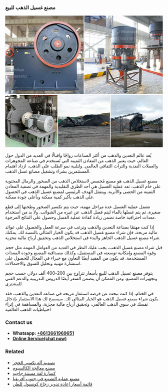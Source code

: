 <h3>مصنع غسيل الذهب للبيع</h3><img src='1701853619.jpg' alt=''><p>يُعد عالم التعدين والذهب من أكثر الصناعات رواجًا واقبالًا في العديد من الدول حول العالم، حيث يعتبر الذهب من المعادن الثمينة التي تُستخدم في صناعة المجوهرات والعملات النقدية والتراث الثقافي العالمي. ولتلبية نمو الطلب على الذهب، ازداد اهتمام المستثمرين بشراء وتشغيل مصانع غسل الذهب.</p><p>مصنع غسيل الذهب هو مصنع مُخصص لاستخلاص الذهب من الصخور والرمال المحتوية على خام الذهب. تعد عملية الغسيل هي أحد الطرق التقليدية والمهمة في تصفية المعادن الثمينة من الحصى والأتربة. ويتمثل الهدف الرئيسي لمصنع غسيل الذهب في الحصول على الذهب بأكبر كمية ممكنة وبأعلى جودة ممكنة.</p><p>تشمل عملية الغسيل عدة مراحل مهمة، حيث يتم تكسير الصخور وطحنها إلى قطع صغيرة، ثم يتم غسلها بالماء ليتم فصل الذهب عن غيره من الشوائب. ولا بد من استخدام معدات احترافية خاصة تضمن زيادة كفاءة عملية الغسل وحصول على النتائج المرجوة.</p><p>إذا كنت مهتمًا بصناعة التعدين والذهب وترغب في سرعة العمل والحصول على عوائد مالية مربحة، فإن شراء مصنع غسيل الذهب قد يكون الخيار المثالي بالنسبة لك. يمكنك شراء مصنع غسيل الذهب الجاهز والبدء في استخلاص الذهب وتحقيق أرباح مالية مجزية.</p><p>قبل شراء مصنع غسيل الذهب، يجب عليك النظر في العديد من العوامل المهمة مثل حجم وقوة المصنع وإمكانية توسعته في المستقبل، وكذلك مصداقية المصنع وجودة المعدات المستخدمة. قد يكون من المفيد أيضًا التعاون مع خبراء في المجال للحصول على استشارة مهنية وتحليل للسوق والاحتمالات.</p><p>يتوفر مصنع غسيل الذهب للبيع بأسعار تتراوح بين 200-400 ألف دولار، حسب حجم وتجهيزات المصنع. ومن الممكن أن يتضمن السعر أيضًا الدروس التدريبية والدعم الفني للمشتري.</p><p>في الختام، إذا كنت تبحث عن فرصة استثمار مربحة في صناعة التعدين والذهب، فقد يكون شراء مصنع غسيل الذهب هو الخيار المثالي لك. سيسمح لك هذا الاستثمار بإدخال نفسك في سوق الذهب العالمي، وتحقيق أرباح مالية مجزية، والمساهمة في إثراء احتياطيات الذهب العالمية</p><h3>Contact us</h3><ul><li><strong>Whatsapp:&nbsp;<a href="https://wa.me/8613661969651">+8613661969651</a></strong></li><li><a href="https://swt.shibang-china.com/?git&amp;zhl&amp;مصنع غسيل الذهب للبيع"><strong>Online Service(chat now)</strong></a></li></ul><h3>Related</h3><ul><li><a href='تصميم آلة تكسير الحجر.md'>تصميم آلة تكسير الحجر</a></li><li><a href='مصنع معالجة الكالسيوم.md'>مصنع معالجة الكالسيوم</a></li><li><a href='كسارة لفة مسننة جاجيد.md'>كسارة لفة مسننة جاجيد</a></li><li><a href='مصنع عملية التصنيع في جنوب أفريقيا.md'>مصنع عملية التصنيع في جنوب أفريقيا</a></li><li><a href='قائمة أسعار إعادة تدوير زجاج كونسول للطن.md'>قائمة أسعار إعادة تدوير زجاج كونسول للطن</a></li></ul>